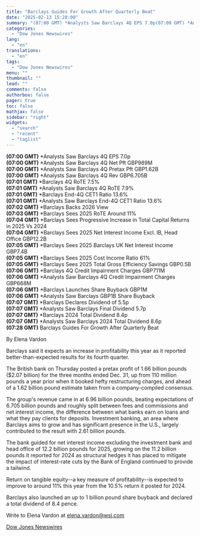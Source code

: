 ```yaml
---
title: "Barclays Guides For Growth After Quarterly Beat"
date: "2025-02-13 15:28:00"
summary: "(07:00 GMT) *Analysts Saw Barclays 4Q EPS 7.0p(07:00 GMT) *Analysts Saw Barclays 4Q Net Pft GBP989M(07:00 GMT) *Analysts Saw Barclays 4Q Pretax Pft GBP1.62B(07:00 GMT) *Analysts Saw Barclays 4Q Rev GBP6.705B(07:01 GMT) *Barclays 4Q RoTE 7.5%(07:01 GMT) *Analysts Saw Barclays 4Q RoTE 7.9%(07:01 GMT) *Barclays End-4Q CET1 Ratio 13.6%(07:01 GMT)..."
categories:
  - "Dow Jones Newswires"
lang:
  - "en"
translations:
  - "en"
tags:
  - "Dow Jones Newswires"
menu: ""
thumbnail: ""
lead: ""
comments: false
authorbox: false
pager: true
toc: false
mathjax: false
sidebar: "right"
widgets:
  - "search"
  - "recent"
  - "taglist"
---
```


**(07:00 GMT)** \*Analysts Saw Barclays 4Q EPS 7.0p  
**(07:00 GMT)** \*Analysts Saw Barclays 4Q Net Pft GBP989M  
**(07:00 GMT)** \*Analysts Saw Barclays 4Q Pretax Pft GBP1.62B  
**(07:00 GMT)** \*Analysts Saw Barclays 4Q Rev GBP6.705B  
**(07:01 GMT)** \*Barclays 4Q RoTE 7.5%  
**(07:01 GMT)** \*Analysts Saw Barclays 4Q RoTE 7.9%  
**(07:01 GMT)** \*Barclays End-4Q CET1 Ratio 13.6%  
**(07:01 GMT)** \*Analysts Saw Barclays End-4Q CET1 Ratio 13.6%  
**(07:02 GMT)** \*Barclays Backs 2026 View  
**(07:03 GMT)** \*Barclays Sees 2025 RoTE Around 11%  
**(07:04 GMT)** \*Barclays Sees Progressive Increase in Total Capital Returns in 2025 Vs 2024  
**(07:04 GMT)** \*Barclays Sees 2025 Net Interest Income Excl. IB, Head Office GBP12.2B  
**(07:05 GMT)** \*Barclays Sees 2025 Barclays UK Net Interest Income GBP7.4B  
**(07:05 GMT)** \*Barclays Sees 2025 Cost Income Ratio 61%  
**(07:05 GMT)** \*Barclays Sees 2025 Total Gross Efficiency Savings GBP0.5B  
**(07:06 GMT)** \*Barclays 4Q Credit Impairment Charges GBP711M  
**(07:06 GMT)** \*Analysts Saw Barclays 4Q Credit Impairment Charges GBP668M  
**(07:06 GMT)** \*Barclays Launches Share Buyback GBP1M  
**(07:06 GMT)** \*Analysts Saw Barclays GBP1B Share Buyback  
**(07:07 GMT)** \*Barclays Declares Dividend of 5.5p  
**(07:07 GMT)** \*Analysts Saw Barclays Final Dividend 5.7p  
**(07:07 GMT)** \*Barclays 2024 Total Dividend 8.4p  
**(07:07 GMT)** \*Analysts Saw Barclays 2024 Total Dividend 8.6p  
**(07:28 GMT)** Barclays Guides For Growth After Quarterly Beat

By Elena Vardon

Barclays said it expects an increase in profitability this year as it reported better-than-expected results for its fourth quarter.

The British bank on Thursday posted a pretax profit of 1.66 billion pounds ($2.07 billion) for the three months ended Dec. 31, up from 110 million pounds a year prior when it booked hefty restructuring charges, and ahead of a 1.62 billion pound estimate taken from a company-compiled consensus.

The group's revenue came in at 6.96 billion pounds, beating expectations of 6.705 billion pounds and roughly split between fees and commissions and net interest income, the difference between what banks earn on loans and what they pay clients for deposits. Investment banking, an area where Barclays aims to grow and has significant presence in the U.S., largely contributed to the result with 2.61 billion pounds.

The bank guided for net interest income excluding the investment bank and head office of 12.2 billion pounds for 2025, growing on the 11.2 billion pounds it reported for 2024 as structural hedges it has placed to mitigate the impact of interest-rate cuts by the Bank of England continued to provide a tailwind.

Return on tangible equity--a key measure of profitability--is expected to improve to around 11% this year from the 10.5% return it posted for 2024.

Barclays also launched an up to 1 billion pound share buyback and declared a total dividend of 8.4 pence.

Write to Elena Vardon at elena.vardon@wsj.com

[Dow Jones Newswires](https://www.tradingview.com/news/DJN_DN20250213002646:0/)
